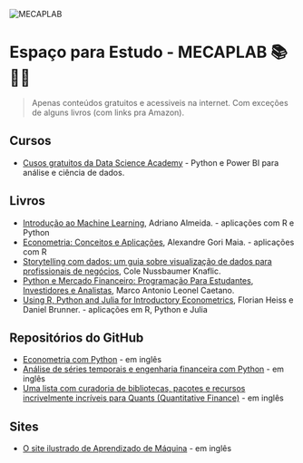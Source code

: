 
![MECAPLAB](https://github.com/mecaplab/MECAPLAB_study_space/assets/55666040/be22edb8-49d4-4bd4-9fc3-5a6376912662)

# Espaço para Estudo - MECAPLAB 📚👨‍💻

> Apenas conteúdos gratuitos e acessiveis na internet. Com exceções de alguns livros (com links pra Amazon).

## Cursos

- [Cusos gratuitos da Data Science Academy](https://www.datascienceacademy.com.br/cursosgratuitos) - Python e Power BI para análise e ciência de dados.

## Livros

- [Introdução ao Machine Learning](https://dataat.github.io/introducao-ao-machine-learning/), Adriano Almeida. - aplicações com R e Python
- [Econometria: Conceitos e Aplicações](https://www4.eco.unicamp.br/docentes/gori/105-menu-principal/304-econometria-i), Alexandre Gori Maia. - aplicações com R
- [Storytelling com dados: um guia sobre visualização de dados para profissionais de negócios](https://a.co/d/3hb86jf), Cole Nussbaumer Knaflic.
- [Python e Mercado Financeiro: Programação Para Estudantes, Investidores e Analistas](https://a.co/d/5qE3ZBg), Marco Antonio Leonel Caetano.
- [Using R, Python and Julia for Introductory Econometrics](http://www.upfie.net/), Florian Heiss e Daniel Brunner. - aplicações em R, Python e Julia

## Repositórios do GitHub

- [Econometria com Python](https://github.com/weijie-chen/Econometrics-With-Python/tree/main) - em inglês
- [Análise de séries temporais e engenharia financeira com Python](https://github.com/weijie-chen/Time-Series-and-Financial-Engineering-With-Python) - em inglês
- [Uma lista com curadoria de bibliotecas, pacotes e recursos incrivelmente incríveis para Quants (Quantitative Finance)](https://github.com/wilsonfreitas/awesome-quant#python) - em inglês

## Sites

- [O site ilustrado de Aprendizado de Máquina](https://illustrated-machine-learning.github.io/#/) - em inglês
